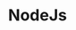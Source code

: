 ---
title: "NodeJs"
description: "Node.js is an open-source, cross-platform, back-end JavaScript runtime environment that runs on the V8 engine and executes JavaScript code outside a web browser"
slug: "NodeJs"
image: "nodejs.jpg"
---